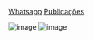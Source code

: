 [Whatsapp](https://www.google.com) [Publicações](https://www.facebook.com)


![image](https://user-images.githubusercontent.com/5347606/137404532-0cfb874c-cdfa-4e85-8eeb-50089998cbdf.png)
![image](https://user-images.githubusercontent.com/5347606/137404692-22d517b7-462b-454c-aea1-4fc70c9e18ed.png)

